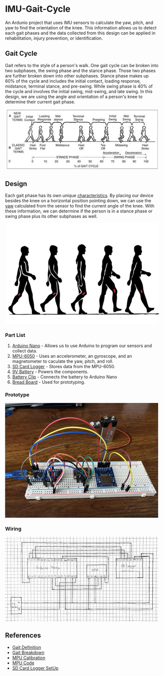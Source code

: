 # IMU-Gait-Cycle
An Ardunio project that uses IMU sensors to calculate the yaw, pitch, and yaw to find the orientation of the knee. This information allows us to detect each gait phases and the data collected from this design can be applied in rehabilitation, injury prevention, or identification.

## Gait Cycle
Gait refers to the style of a person's walk. One gait cycle can be broken into two subphases, the swing phase and the stance phase. Those two phases are further broken down into other subphases. Stance phase makes up 60% of the cycle and includes the initial contact, loading response, midstance, terminal stance, and pre-swing. While swing phase is 40% of the cycle and involves the initial swing, mid-swing, and late swing. In this design, we are using the angle and orientation of a person's knee to determine their current gait phase.

<p align="center">
  <img src="gaitcycle.jpg" width="500">
</p>

## Design
Each gait phase has its own unique [characteristics](https://www.youtube.com/watch?v=QAnEhz6Eqn4). By placing our device besides the knee on a horizontal position pointing down, we can use the [yaw](https://www.youtube.com/watch?v=pQ24NtnaLl8) calculated from the sensor to find the current angle of the knee. With these information, we can determine if the person is in a stance phase or swing phase plus its other subphases as well. 

<p align="center">
  <img src="walkWithSensor.jpg" width="500">
</p>

### Part List
1. [Arduino Nano](https://www.amazon.com/ELEGOO-Arduino-ATmega328P-Without-Compatible/dp/B0713XK923) - Allows us to use Arduino to program our sensors and collect data.
2. [MPU-6050](https://www.adafruit.com/product/3886) - Uses an accelerometer, an gyroscope, and an magnetometer to caculate the yaw, pitch, and roll.
3. [SD Card Logger](https://www.adafruit.com/product/254) - Stores data from the MPU-6050.
4. [9V Battery](https://www.amazon.com/Energizer-E522-Alkaline-battery-later/dp/B00MNRYY0A/ref=sr_1_7crid=VVUIZ2E1DTJA&dchild=1&keywords=9+volt+battery&qid=1584131898&s=hpc&sprefix=9+v%2Caps%2C210&sr=1-7) - Powers the components.
5. [Battery Clip](https://www.amazon.com/Breadboards-Solderless-Breadboard-Distribution-Connecting/dp/B07DL13RZH/ref=sr_1_3?dchild=1&keywords=breadboard&qid=1609301104&sr=8-3) - Connects the battery to Arduino Nano
6. [Bread Board](https://www.amazon.com/Breadboards-Solderless-Breadboard-Distribution-Connecting/dp/B07DL13RZH/ref=sr_1_3?dchild=1&keywords=breadboard&qid=1609301104&sr=8-3) - Used for prototyping.

### Prototype
  <img src="design.jpg" width="500">

### Wiring
  <img src="wiring.PNG" width="500">

## References
* [Gait Definition](https://www.physio-pedia.com/Gait) 
* [Gait Breakdown](https://www.youtube.com/watch?v=QAnEhz6Eqn4)
* [MPU Calibration](https://wired.chillibasket.com/2015/01/calibrating-mpu6050/)
* [MPU Code](https://maker.pro/arduino/tutorial/how-to-interface-arduino-and-the-mpu-6050-sensor)
* [SD Card Logger SetUp](https://howtomechatronics.com/tutorials/arduino/arduino-sd-card-data-logging-excel-tutorial/)
